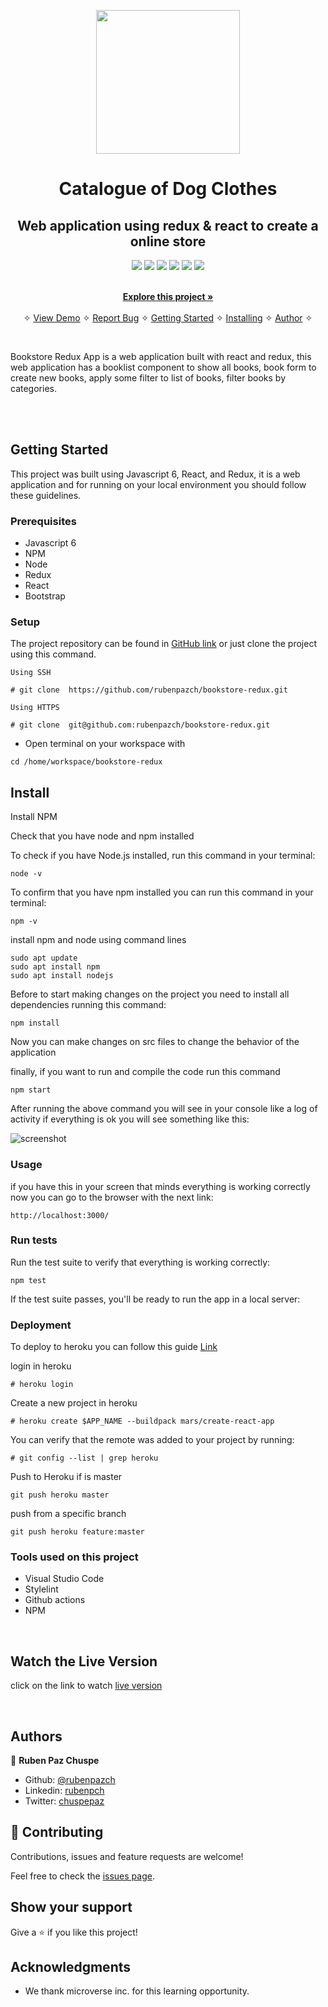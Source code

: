 <p align="center">
    <img src="./print.png"
        height="230">
</p>

<p align="center">
    <h1 align="center"> Catalogue of Dog Clothes </h1>    
</p>

<p align="center">
    <h2 align="center"> Web application using redux & react to create a online store</h2>    
</p>

<p align="center">
    <a href="https://img.shields.io/badge/Microverse-blueviolet" alt="Contributors">
        <img src="https://img.shields.io/badge/Microverse-blueviolet" /></a>
    <a href="https://www.w3schools.com/js/js_es6.asp" alt="JavaScript">
        <img src="https://img.shields.io/badge/JavaScript-6.0.0-yellowgreen" /></a>
    <a href="https://reactjs.org/" alt="React">
        <img src="https://img.shields.io/badge/React-built-orange" /></a>
    <a href="https://nodejs.org/es/" alt="Node">
        <img src="https://img.shields.io/badge/Node.js-Built-green" /></a>
    <a href="https://redux.js.org/" alt="Redux">
        <img src="https://img.shields.io/badge/Redux-built-lightgrey" /></a>  
    <a href="https://www.heroku.com/" alt="Heroku">
        <img src="https://img.shields.io/badge/Heroku-published-lightgrey" /></a>
</p>



  <p align="center">    
    <br />
    <a href="https://github.com/rubenpazch/bookstore-redux"><strong>Explore this project »</strong></a>
    <br />
    <br />&#10023;
    <a href="https://bookstore-reactredux.herokuapp.com/">View Demo</a>   &#10023;  
    <a href="https://github.com/rubenpazch/bookstore-redux/issues">Report Bug</a> &#10023;
    <a href="#Getting-Started">Getting Started</a> &#10023; 
    <a href="#Install">Installing</a> &#10023;    
    <a href="#Authors">Author</a> &#10023;
  </p>



<br/>

Bookstore Redux App is a web application built with react and redux, this web application has a booklist component to show all books, book form to create new books, apply some filter to list of books, filter books by categories.

<br/>
<!--- 
<img src="./gifPreview.gif" width="100%"/>
-->
<br/>

## Getting Started

This project was built using Javascript 6, React, and Redux, it is a web application and for running on your local environment you should follow these guidelines.


### Prerequisites

- Javascript 6
- NPM
- Node
- Redux
- React
- Bootstrap

### Setup

The project repository can be found in [GitHub link](https://github.com/rubenpazch/bookstore-redux/) or just clone the project using this command. 


```
Using SSH 

# git clone  https://github.com/rubenpazch/bookstore-redux.git

Using HTTPS

# git clone  git@github.com:rubenpazch/bookstore-redux.git

```

+ Open terminal on your workspace with

```
cd /home/workspace/bookstore-redux
```



## Install


Install NPM

Check that you have node and npm installed

To check if you have Node.js installed, run this command in your terminal:


```
node -v
```

To confirm that you have npm installed you can run this command in your terminal:


```
npm -v
```

install  npm and node  using command lines


```
sudo apt update
sudo apt install npm
sudo apt install nodejs
```

Before to start making changes on the project you need to install all dependencies running this command:

```
npm install
```


Now you can make changes on src files to change the behavior of the application

finally, if you want to run and compile the code run this command

```
npm start
```

After running the above command you will see in your console like a log of activity if everything is ok you will see something like this:

![screenshot](./print.png)



### Usage

if you have this in your screen that minds everything is working correctly now you can go to the browser with the next link:

```
http://localhost:3000/
```


### Run tests

Run the test suite to verify that everything is working correctly:

```
npm test
```

If the test suite passes, you'll be ready to run the app in a local server:


### Deployment

To deploy to heroku you can follow this guide [Link](https://github.com/mars/create-react-app-buildpack) 

login in heroku 

```
# heroku login
```

Create a new project in heroku

```
# heroku create $APP_NAME --buildpack mars/create-react-app
```

You can verify that the remote was added to your project by running:
```
# git config --list | grep heroku
```

Push to Heroku if is master

```
git push heroku master
```

push from a specific branch

```
git push heroku feature:master
```

### Tools used on this project

- Visual Studio Code
- Stylelint
- Github actions
- NPM



<br/>


## Watch the Live Version


click on the link to watch [live version](https://bookstore-reactredux.herokuapp.com/)

<br/>













## Authors


👤 **Ruben Paz Chuspe**

- Github: [@rubenpazch](https://github.com/rubenpazch)
- Linkedin: [rubenpch](https://www.linkedin.com/in/rubenpch/)
- Twitter: [chuspepaz](https://twitter.com/ChuspePaz)


## 🤝 Contributing

Contributions, issues and feature requests are welcome!

Feel free to check the [issues page](issues/).

## Show your support

Give a ⭐️ if you like this project!

## Acknowledgments

- We thank microverse inc. for this learning opportunity.

